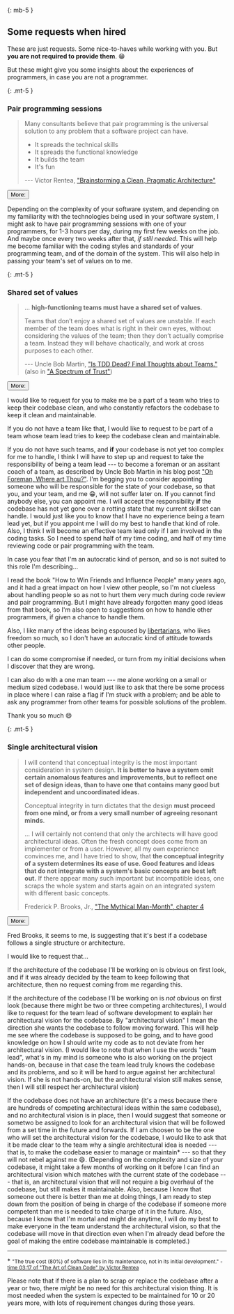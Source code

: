 <div class="resume-section-content col-md-9" markdown="1">



{: mb-5 }
## Some requests when hired

These are just requests. Some nice-to-haves while working with you. But **you are not required to provide them**. :grin:

But these might give you some insights about the experiences of programmers, in case you are not a programmer.










{: .mt-5 }
### Pair programming sessions

<div class="col-md-12" markdown="1">

> Many consultants believe that pair programming is the universal solution to any problem that a software project can have.
> 
> - It spreads the technical skills
> - It spreads the functional knowledge
> - It builds the team
> - It's fun
>
> --- Victor Rentea, ["Brainstorming a Clean, Pragmatic Architecture"](https://www.youtube.com/watch?v=mBxpOvlbAow&ab_channel=JUG.ru)

</div>

<div class="col-md-12 accordion mb-5 mt-2 d-print-none" id="shared-set-of-values-sessions-accordion">
  <div class="card">
    <div class="card-header p-0" id="shared-set-of-values-sessions-heading-lessons-learned">
      <p class="mb-0">
          <button class="btn btn-link btn-block text-left collapsed subheading-small" type="button" data-toggle="collapse" data-target="#shared-set-of-values-sessions-collapse-lessons-learned" aria-expanded="false" aria-controls="shared-set-of-values-sessions-collapse-lessons-learned">
          More:
          </button>
      </p>
    </div>
    <div id="shared-set-of-values-sessions-collapse-lessons-learned" class="collapse" aria-labelledby="shared-set-of-values-sessions-heading-lessons-learned" data-parent="#shared-set-of-values-sessions-accordion">
      <div class="card-body">
        <div class="pr-3">

<div markdown="1">

Depending on the complexity of your software system, and depending on my familiarity with the technologies being used in your software system, I might ask to have pair programming sessions with one of your programmers, for 1-3 hours per day, during my first few weeks on the job. And maybe once every two weeks after that, _if still needed_. This will help me become familiar with the coding styles and standards of your programming team, and of the domain of the system. This will also help in passing your team's set of values on to me.

</div>
        </div>
      </div>
    </div>
  </div>
</div>










{: .mt-5 }
### Shared set of values

<div class="col-md-12" markdown="1">

> ... **high-functioning teams must have a shared set of values**.
> 
> Teams that don’t enjoy a shared set of values are unstable. If each member of the team does what is right in their own eyes, without considering the values of the team; then they don’t actually comprise a team. Instead they will behave chaotically, and work at cross purposes to each other.
>
> --- Uncle Bob Martin, ["Is TDD Dead? Final Thoughts about Teams."](http://blog.cleancoder.com/uncle-bob/2014/06/17/IsTddDeadFinalThoughts.html)
> (also in ["A Spectrum of Trust"](https://blog.cleancoder.com/uncle-bob/2014/02/27/TheTrustSpectrum.html))

</div>


<div class="col-md-12 accordion mb-5 mt-2 d-print-none" id="request-when-hired-pair-programming-sessions-accordion">
  <div class="card">
    <div class="card-header p-0" id="request-when-hired-pair-programming-sessions-heading-lessons-learned">
      <p class="mb-0">
          <button class="btn btn-link btn-block text-left collapsed subheading-small" type="button" data-toggle="collapse" data-target="#request-when-hired-pair-programming-sessions-collapse-lessons-learned" aria-expanded="false" aria-controls="request-when-hired-pair-programming-sessions-collapse-lessons-learned">
          More:
          </button>
      </p>
    </div>
    <div id="request-when-hired-pair-programming-sessions-collapse-lessons-learned" class="collapse" aria-labelledby="request-when-hired-pair-programming-sessions-heading-lessons-learned" data-parent="#request-when-hired-pair-programming-sessions-accordion">
      <div class="card-body">
        <div class="pr-3">

<div markdown="1">

I would like to request for you to make me be a part of a team who tries to keep their codebase clean, and who constantly refactors the codebase to keep it clean and maintainable.

If you do not have a team like that, I would like to request to be part of a team whose team lead tries to keep the codebase clean and maintainable.

If you do not have such teams, and **if** your codebase is not yet too complex for me to handle, I think I will have to step up and request to take the responsibility of being a team lead --- to become a foreman or an assitant coach of a team, as described by Uncle Bob Martin in his blog post ["Oh Foreman, Where art Thou?"](https://blog.cleancoder.com/uncle-bob/2014/02/23/OhForemanWhereArtThou.html). I'm begging you to consider appointing someone who will be responsible for the state of your codebase, so that you, and your team, and me :grin:, will not suffer later on. If you cannot find anybody else, you can appoint me. I will accept the responsibility **if** the codebase has not yet gone over a rotting state that my current skillset can handle. I would just like you to know that I have no experience being a team lead yet, but if you appoint me I will do my best to handle that kind of role. Also, I think I will become an effective team lead only if I am involved in the coding tasks. So I need to spend half of my time coding, and half of my time reviewing code or pair programming with the team.

<div class="alert alert-secondary" markdown="1">

In case you fear that I'm an autocratic kind of person, and so is not suited to this role I'm describing...

I read the book "How to Win Friends and Influence People" many years ago, and it had a great impact on how I view other people, so I'm not clueless about handling people so as not to hurt them very much during code review and pair programming. But I might have already forgotten many good ideas from that book, so I'm also open to suggestions on how to handle other programmers, if given a chance to handle them.

Also, I like many of the ideas being espoused by [libertarians](https://blog.acton.org/archives/97660-living-in-tension-as-a-libertarian-christian.html), who likes freedom so much, so I don't have an autocratic kind of attitude towards other people.

I can do some compromise if needed, or turn from my initial decisions when I discover that they are wrong.

</div>


I can also do with a one man team --- me alone working on a small or medium sized codebase. I would just like to ask that there be some process in place where I can raise a flag if I'm stuck with a problem; and be able to ask any programmer from other teams for possible solutions of the problem.

Thank you so much :smile:

</div>
        </div>
      </div>
    </div>
  </div>
</div>










{: .mt-5 }
### Single architectural vision


<div class="col-md-12" markdown="1">

> I will contend that conceptual integrity is the most important consideration in system design. **It is better to have a system omit certain anomalous features and improvements, but to reflect one set of design ideas, than to have one that contains many good but independent and uncoordinated ideas.**
>
> Conceptual integrity in turn dictates that the design **must proceed from one mind, or from a very small number of agreeing resonant minds**.
>
> ... I will certainly not contend that only the architects will have good architectural ideas. Often the fresh concept does come from an implementer or from a user. However, all my own experience convinces me, and I have tried to show, that **the conceptual integrity of a system determines its ease of use. Good features and ideas that do not integrate with a system's basic concepts are best left out.** If there appear many such important but incompatible ideas, one scraps the whole system and starts again on an integrated system with different basic concepts.
>
> Frederick P. Brooks, Jr.,  ["The Mythical Man-Month", chapter 4](http://ptgmedia.pearsoncmg.com/images/0201835959/samplechapter/chap4.html)

</div>


<div class="col-md-12 accordion mb-5 mt-2 d-print-none" id="single-architectural-vision-accordion">
  <div class="card">
    <div class="card-header p-0" id="single-architectural-vision-heading-lessons-learned">
      <p class="mb-0">
          <button class="btn btn-link btn-block text-left collapsed subheading-small" type="button" data-toggle="collapse" data-target="#single-architectural-vision-collapse-lessons-learned" aria-expanded="false" aria-controls="single-architectural-vision-collapse-lessons-learned">
          More:
          </button>
      </p>
    </div>
    <div id="single-architectural-vision-collapse-lessons-learned" class="collapse" aria-labelledby="single-architectural-vision-heading-lessons-learned" data-parent="#single-architectural-vision-accordion">
      <div class="card-body">
        <div class="pr-3">

<div markdown="1">

Fred Brooks, it seems to me, is suggesting that it's best if a codebase follows a single structure or architecture.

I would like to request that...

If the architecture of the codebase I'll be working on is obvious on first look, and if it was already decided by the team to keep following that architecture, then no request coming from me regarding this.

If the architecture of the codebase I'll be working on is _not_ obvious on first look (because there might be two or three competing architectures), I would like to request for the team lead of software development to explain her architectural vision for the codebase. By "architectural vision" I mean the direction she wants the codebase to follow moving forward. This will help me see where the codebase is supposed to be going, and to have good knowledge on how I should write my code as to not deviate from her architectural vision. (I would like to note that when I use the words "team lead", what's in my mind is someone who is also working on the project hands-on, because in that case the team lead truly knows the codebase and its problems, and so it will be hard to argue against her architectural vision. If she is not hands-on, but the architectural vision still makes sense, then I will still respect her architectural vision)

If the codebase does not have an architecture (it's a mess because there are hundreds of competing architectural ideas within the same codebase), and no architectural vision is in place, then I would suggest that someone or sometwo be assigned to look for an architectural vision that will be followed from a set time in the future and forwards. If I am choosen to be the one who will set the architectural vision for the codebase, I would like to ask that it be made clear to the team why a single architectural idea is needed --- that is, to make the codebase easier to manage or maintain* --- so that they will not rebel against me :smile:. (Depending on the complexity and size of your codebase, it might take a few months of working on it before I can find an architectural vision which matches with the current state of the codebase --- that is, an architectural vision that will not require a big overhaul of the codebase, but still makes it maintainable. Also, because I know that someone out there is better than me at doing things, I am ready to step down from the position of being in charge of the codebase if someone more competent than me is needed to take charge of it in the future. Also, because I know that I'm mortal and might die anytime, I will do my best to make everyone in the team understand the architectural vision, so that the codebase will move in that direction even when I'm already dead before the goal of making the entire codebase maintainable is completed.)

-----

<div class="alert alert-light" markdown="1">

\* <small>"The true cost (80%) of software lies in its maintenance, not in its initial development." - [time 03:17 of "The Art of Clean Code" by Victor Rentea](https://youtu.be/AeWbJ5LIFNg?t=197)</small>

</div>

</div>
        </div>
      </div>
    </div>
  </div>
</div>


<div class="col-md-12 alert alert-secondary" markdown="1">

Please note that if there is a plan to scrap or replace the codebase after a year or two, there _might_ be no need for this architectural vision thing. It is most needed when the system is expected to be maintained for 10 or 20 years more, with lots of requirement changes during those years.

</div>










<div class="d-none d-print-block">
    <br /><br />
</div>


</div>
